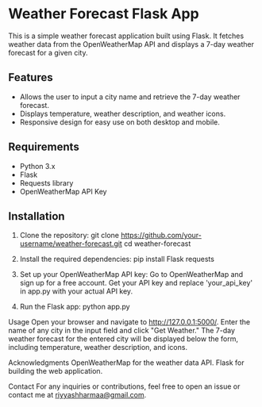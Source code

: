 
# Weather Forecast Flask App

This is a simple weather forecast application built using Flask. It fetches weather data from the OpenWeatherMap API and displays a 7-day weather forecast for a given city.

## Features
- Allows the user to input a city name and retrieve the 7-day weather forecast.
- Displays temperature, weather description, and weather icons.
- Responsive design for easy use on both desktop and mobile.

## Requirements
- Python 3.x
- Flask
- Requests library
- OpenWeatherMap API Key

## Installation

1. Clone the repository:
git clone https://github.com/your-username/weather-forecast.git
cd weather-forecast

2. Install the required dependencies:
pip install Flask requests

3. Set up your OpenWeatherMap API key:
Go to OpenWeatherMap and sign up for a free account.
Get your API key and replace 'your_api_key' in app.py with your actual API key.

4. Run the Flask app:
python app.py

Usage
Open your browser and navigate to http://127.0.0.1:5000/.
Enter the name of any city in the input field and click "Get Weather."
The 7-day weather forecast for the entered city will be displayed below the form, including temperature, weather description, and icons.

Acknowledgments
OpenWeatherMap for the weather data API.
Flask for building the web application.

Contact
For any inquiries or contributions, feel free to open an issue or contact me at riyyashharmaa@gmail.com.


